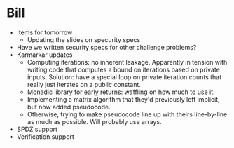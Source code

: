 # Bill #

* Items for tomorrow
  * Updating the slides on specurity specs
* Have we written security specs for other challenge problems?
* Karmarkar updates
  * Computing iterations: no inherent leakage. Apparently in tension
    with writing code that computes a bound on iterations based on
    private inputs. Solution: have a special loop on private iteration
    counts that really just iterates on a public constant.
  * Monadic library for early returns: waffling on how much to use it.
  * Implementing a matrix algorithm that they'd previously left
    implicit, but now added pseudocode.
  * Otherwise, trying to make pseudocode line up with theirs
    line-by-line as much as possible. Will probably use arrays.
* SPDZ support
* Verification support
